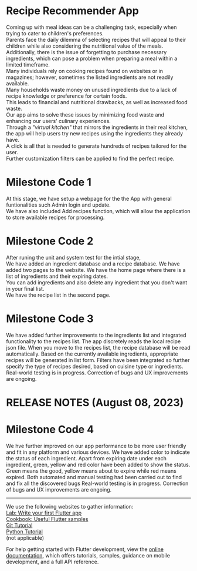 # Recipe Recommender App
Coming up with meal ideas can be a challenging task, especially when trying to cater to children's preferences.<br>
Parents face the daily dilemma of selecting recipes that will appeal to their children while also considering the nutritional value of the meals.<br>
Additionally, there is the issue of forgetting to purchase necessary ingredients, which can pose a problem when preparing a meal within a limited timeframe.<br>
Many individuals rely on cooking recipes found on websites or in magazines; however, sometimes the listed ingredients are not readily available. <br>
Many households waste money on unused ingredients due to a lack of recipe knowledge or preference for certain foods. <br>
This leads to financial and nutritional drawbacks, as well as increased food waste. <br>
Our app aims to solve these issues by minimizing food waste and enhancing our users' culinary experiences. <br>
Through a *"virtual kitchen"* that mirrors the ingredients in their real kitchen, the app will help users try new recipes using the ingredients they already have.<br>
A click is all that is needed to generate hundreds of recipes tailored for the user.<br>
Further customization filters can be applied to find the perfect recipe. 

# **Milestone Code 1** <br>
At this stage, we have setup a webpage for the the App with general funtionalities such Admin login and update.<br>
We have also included Add recipes function, which will allow the application to store available recipes for processing.<br> 

# **Milestone Code 2** <br>
After runing the unit and system test for the intial stage,<br>
We have added an ingredient database and a recipe database.
We have added two pages to the website. We have the home page where there is a list of ingredients and their expiring dates.<br> 
You can add ingredients and also delete any ingredient that you don't want in your final list.<br>
We have the recipe list in the second page. 

# **Milestone Code 3** <br>
We have added further improvements to the ingredients list and integrated functionality to the recipes list.
The app discretely reads the local recipe json file. When you move to the recipes list, the recipe database will be read automatically.
Based on the currently available ingredients, appropriate recipes will be generated in list form. 
Filters have been integrated so further specify the type of recipes desired, based on cuisine type or ingredients.
Real-world testing is in progress. Correction of bugs and UX improvements are ongoing.

# **RELEASE NOTES (August 08, 2023)** <br>

# **Milestone Code 4** <br>
We hve further improved on our app performance to be more user friendly and fit in any platform and various devices.
We have added color to indicate the status of each ingredient. Apart from expiring date under each ingredient, green, yellow and red color have been added to show the status. Green means the good, yellow means about to expire while red means expired.
Both automated and manual testing had been carried out to find and fix all the discovered bugs Real-world testing is in progress. Correction of bugs and UX improvements are ongoing.

***************
We use the following websites to gather information:<br>
 [Lab: Write your first Flutter app](https://docs.flutter.dev/get-started/codelab)<br>
 [Cookbook: Useful Flutter samples](https://docs.flutter.dev/cookbook)<br>
[Git Tutorial](https://www.githubtutorial.com)<br>
[Python Tutorial](https://www.pythontutorial.com)<br> (not applicable)


For help getting started with Flutter development, view the
[online documentation](https://docs.flutter.dev/), which offers tutorials,
samples, guidance on mobile development, and a full API reference.
